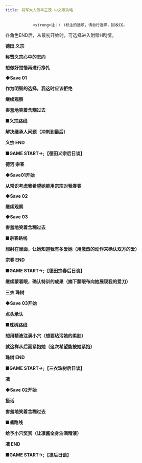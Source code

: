 ```yaml
---
title: 将军大人芳华正茂 中文版攻略
---
```


                <strong>注：( )标注的选项，请自行选择，回收CG。

各角色END后，从最初开始时，可选择进入附赠H剧情。</strong>



<strong>德田 义宗</strong>





<strong>称赞义宗心中的志向

想做好觉悟再进行挣扎

◆Save 01

作为明智的选择，我这时应该拒绝

继续观察

害羞地笑着含糊过去

■义宗路线

解决继承人问题（冲刺到最后）</strong>



<strong>义宗 END

■GAME START→;【德田义宗后日谈】</strong>





<strong>德河 宗春</strong>



<strong>◆Save01开始

从常识考虑我希望她能用宗宗对我春春

◆Save 02

继续观察

◆Save 03

害羞地笑着含糊过去

■宗春路线

想射在里面，让她知道我有多爱她（用激烈的动作来确认双方的爱）</strong>



<strong>宗春 END

■GAME START→;【德田宗春后日谈】</strong>



<strong>继续蒙着眼，确认特训的成果（摘下蒙眼布向她展现我的爱刀）</strong>





<strong>三衣 珠树</strong>



<strong>◆Save 03开始

点头承认

■珠树路线

想用精液注满小穴（想要玷污她的柔肤）

就这样从后面紧抱她（这次希望能被她紧抱）</strong>



<strong>珠树 END

■GAME START→;【三衣珠树后日谈】</strong>





<strong>凛</strong>



<strong>◆Save 02开始

搭话

害羞地笑着含糊过去

■凛路线

给予小穴奖赏（让凛酱全身沾满精液）</strong>



<strong>凛 END

■GAME START→;【凛后日谈】</strong>


              

